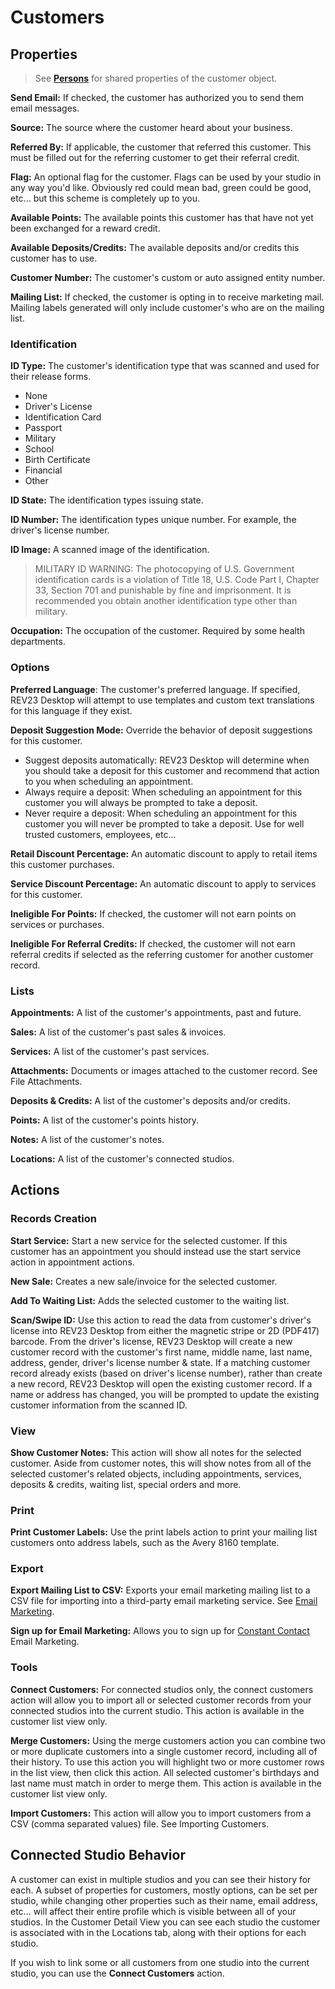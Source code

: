 # Customers

## Properties

> See [**Persons**](persons.md) for shared properties of the customer object.

**Send Email:** If checked, the customer has authorized you to send them email messages.

**Source:** The source where the customer heard about your business.

**Referred By:** If applicable, the customer that referred this customer. This must be filled out for the referring customer to get their referral credit.

**Flag:** An optional flag for the customer. Flags can be used by your studio in any way you'd like. Obviously red could mean bad, green could be good, etc... but this scheme is completely up to you.

**Available Points:** The available points this customer has that have not yet been exchanged for a reward credit.

**Available Deposits/Credits:** The available deposits and/or credits this customer has to use.

**Customer Number:** The customer's custom or auto assigned entity number.

**Mailing List:** If checked, the customer is opting in to receive marketing mail. Mailing labels generated will only include customer's who are on the mailing list.

### Identification

**ID Type:** The customer's identification type that was scanned and used for their release forms.

- None
- Driver's License
- Identification Card
- Passport
- Military
- School
- Birth Certificate
- Financial
- Other

**ID State:** The identification types issuing state.

**ID Number:** The identification types unique number. For example, the driver's license number.

**ID Image:** A scanned image of the identification.

> MILITARY ID WARNING: The photocopying of U.S. Government identification cards is a violation of Title 18, U.S. Code Part I, Chapter 33, Section 701 and punishable by fine and imprisonment. It is recommended you obtain another identification type other than military.

**Occupation:** The occupation of the customer. Required by some health departments.

### Options

**Preferred Language**: The customer's preferred language. If specified, REV23 Desktop will attempt to use templates and custom text translations for this language if they exist.

**Deposit Suggestion Mode:** Override the behavior of deposit suggestions for this customer.

- Suggest deposits automatically: REV23 Desktop will determine when you should take a deposit for this customer and recommend that action to you when scheduling an appointment.
- Always require a deposit: When scheduling an appointment for this customer you will always be prompted to take a deposit.
- Never require a deposit: When scheduling an appointment for this customer you will never be prompted to take a deposit. Use for well trusted customers, employees, etc...

**Retail Discount Percentage:** An automatic discount to apply to retail items this customer purchases.

**Service Discount Percentage:** An automatic discount to apply to services for this customer.

**Ineligible For Points:** If checked, the customer will not earn points on services or purchases.

**Ineligible For Referral Credits:** If checked, the customer will not earn referral credits if selected as the referring customer for another customer record.

### Lists

**Appointments:** A list of the customer's appointments, past and future.

**Sales:** A list of the customer's past sales & invoices.

**Services:** A list of the customer's past services.

**Attachments:** Documents or images attached to the customer record. See File Attachments.

**Deposits & Credits:** A list of the customer's deposits and/or credits.

**Points:** A list of the customer's points history.

**Notes:** A list of the customer's notes.

**Locations:** A list of the customer's connected studios.

## Actions

### Records Creation

**Start Service:** Start a new service for the selected customer. If this customer has an appointment you should instead use the start service action in appointment actions.

**New Sale:** Creates a new sale/invoice for the selected customer.

**Add To Waiting List:** Adds the selected customer to the waiting list.

**Scan/Swipe ID:** Use this action to read the data from customer's driver's license into REV23 Desktop from either the magnetic stripe or 2D (PDF417) barcode. From the driver's license, REV23 Desktop will create a new customer record with the customer's first name, middle name, last name, address, gender, driver's license number & state. If a matching customer record already exists (based on driver's license number), rather than create a new record, REV23 Desktop will open the existing customer record. If a name or address has changed, you will be prompted to update the existing customer information from the scanned ID.

### View

**Show Customer Notes:** This action will show all notes for the selected customer. Aside from customer notes, this will show notes from all of the selected customer's related objects, including appointments, services, deposits & credits, waiting list, special orders and more.

### Print

**Print Customer Labels:** Use the print labels action to print your mailing list customers onto address labels, such as the Avery 8160 template.

### Export

**Export Mailing List to CSV:** Exports your email marketing mailing list to a CSV file for importing into a third-party email marketing service. See [Email Marketing](../concepts/email-marketing.md).

**Sign up for Email Marketing:** Allows you to sign up for [Constant Contact](http://www.constantcontact.com/index.jsp?pn=rev23dev) Email Marketing.


### Tools

**Connect Customers:** For connected studios only, the connect customers action will allow you to import all or selected customer records from your connected studios into the current studio. This action is available in the customer list view only.

**Merge Customers:** Using the merge customers action you can combine two or more duplicate customers into a single customer record, including all of their history. To use this action you will highlight two or more customer rows in the list view, then click this action. All selected customer's birthdays and last name must match in order to merge them. This action is available in the customer list view only.

**Import Customers:** This action will allow you to import customers from a CSV (comma separated values) file. See Importing Customers.

## Connected Studio Behavior

A customer can exist in multiple studios and you can see their history for each. A subset of properties for customers, mostly options, can be set per studio, while changing other properties such as their name, email address, etc... will affect their entire profile which is visible between all of your studios. In the Customer Detail View you can see each studio the customer is associated with in the Locations tab, along with their options for each studio.

If you wish to link some or all customers from one studio into the current studio, you can use the **Connect Customers** action.